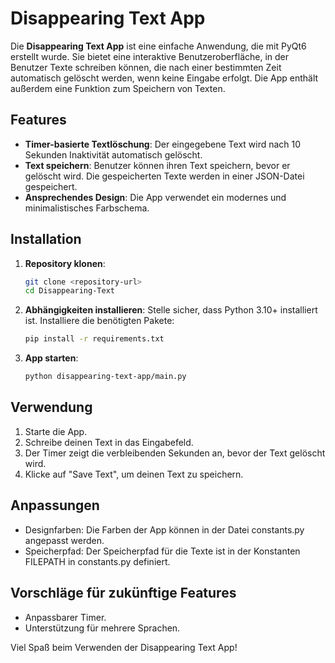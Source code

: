 # Disappearing Text App

Die **Disappearing Text App** ist eine einfache Anwendung, die mit PyQt6 erstellt wurde. Sie bietet eine interaktive Benutzeroberfläche, in der Benutzer Texte schreiben können, die nach einer bestimmten Zeit automatisch gelöscht werden, wenn keine Eingabe erfolgt. Die App enthält außerdem eine Funktion zum Speichern von Texten.

## Features

- **Timer-basierte Textlöschung**: Der eingegebene Text wird nach 10 Sekunden Inaktivität automatisch gelöscht.
- **Text speichern**: Benutzer können ihren Text speichern, bevor er gelöscht wird. Die gespeicherten Texte werden in einer JSON-Datei gespeichert.
- **Ansprechendes Design**: Die App verwendet ein modernes und minimalistisches Farbschema.

## Installation

1. **Repository klonen**:
   ```bash
   git clone <repository-url>
   cd Disappearing-Text

2. **Abhängigkeiten installieren**: 
    Stelle sicher, dass Python 3.10+ installiert ist. Installiere die benötigten Pakete:
    ```bash
    pip install -r requirements.txt

3. **App starten**:
    ```bash
    python disappearing-text-app/main.py

## Verwendung
1. Starte die App.
2. Schreibe deinen Text in das Eingabefeld.
3. Der Timer zeigt die verbleibenden Sekunden an, bevor der Text gelöscht wird.
4. Klicke auf "Save Text", um deinen Text zu speichern.

## Anpassungen
- Designfarben: Die Farben der App können in der Datei constants.py angepasst werden.
- Speicherpfad: Der Speicherpfad für die Texte ist in der Konstanten FILEPATH in constants.py definiert.

## Vorschläge für zukünftige Features
- Anpassbarer Timer.
- Unterstützung für mehrere Sprachen.


Viel Spaß beim Verwenden der Disappearing Text App! 